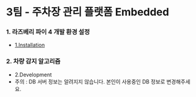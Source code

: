 # 3팀 - 주차장 관리 플랫폼 Embedded
### 1. 라즈베리 파이 4 개발 환경 설정
* [1.Installation](./1.%20Installation/)

### 2. 차량 감지 알고리즘
* 2.Development
* 주의 : DB 서버 정보는 알려지지 않습니다. 본인이 사용중인 DB 정보로 변경해주세요.